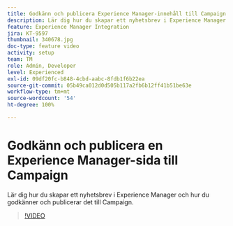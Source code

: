 ```yaml
---
title: Godkänn och publicera Experience Manager-innehåll till Campaign
description: Lär dig hur du skapar ett nyhetsbrev i Experience Manager och hur du godkänner och publicerar det till Campaign.
feature: Experience Manager Integration
jira: KT-9597
thumbnail: 340678.jpg
doc-type: feature video
activity: setup
team: TM
role: Admin, Developer
level: Experienced
exl-id: 09df20fc-b848-4cbd-aabc-8fdb1f6b22ea
source-git-commit: 05b49ca012d0d505b117a2fb6b12ff41b51be63e
workflow-type: tm+mt
source-wordcount: '54'
ht-degree: 100%

---
```


# Godkänn och publicera en Experience Manager-sida till Campaign

Lär dig hur du skapar ett nyhetsbrev i Experience Manager och hur du godkänner och publicerar det till Campaign.

>[!VIDEO](https://video.tv.adobe.com/v/340678?quality=12&learn=on)
